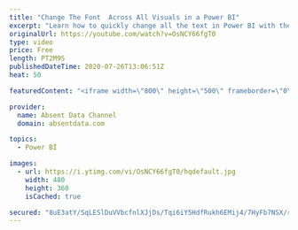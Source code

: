 ```yaml
---
title: "Change The Font  Across All Visuals in a Power BI"
excerpt: "Learn how to quickly change all the text in Power BI with the theme options in Power BI"
originalUrl: https://youtube.com/watch?v=OsNCY66fgT0
type: video
price: Free
length: PT2M9S
publishedDateTime: 2020-07-26T13:06:51Z
heat: 50

featuredContent: "<iframe width=\"800\" height=\"500\" frameborder=\"0\" src=\"https://www.youtube.com/embed/OsNCY66fgT0\" allow=\"accelerometer; autoplay; encrypted-media; gyroscope; picture-in-picture\" allowfullscreen></iframe>"

provider:
  name: Absent Data Channel
  domain: absentdata.com

topics:
  - Power BI

images:
  - url: https://i.ytimg.com/vi/OsNCY66fgT0/hqdefault.jpg
    width: 480
    height: 360
    isCached: true

secured: "8uE3atY/SqLESlDuVVbcfnlXJjDs/Tqi6iY5HdfRukh6EMij4/7HyFb7NSX/rJ02VkW3eBEthIh0zn3WP/XiZWCI1jtUSUyUAwIknzT5pTW17Xyad9pgZ4w+VtCzgoeyekjP/RXneSoomA6qQcxj+9dy0lJLk01tBcUQyyaPouBA5ygEszvsQ8cuHfJ6H7/5o5+HMxNJxmZ6MRsU2uW5eB8vD6UlBXtL02MDZFu6zT9Yd4nptXXvpK/p/pXo9xE1l6UKr02FRQWKV+vzfONDeYCXlqkXlwaOKiPymz1lRiE8ZtfEosbV5vvHQ+QQhFXYgwPvhChJNJxOJGUhB40Tu2vAur9pkyoSZcszGoc0QOy6Aqub/npGjPjzLaUIVoIeITlRUc+dtqpuQxT2105e4aKK+sJ2d84xV4W3lmXxPsE=;lNfpOmNqUWhIvMU5c/sZWg=="
---
```


